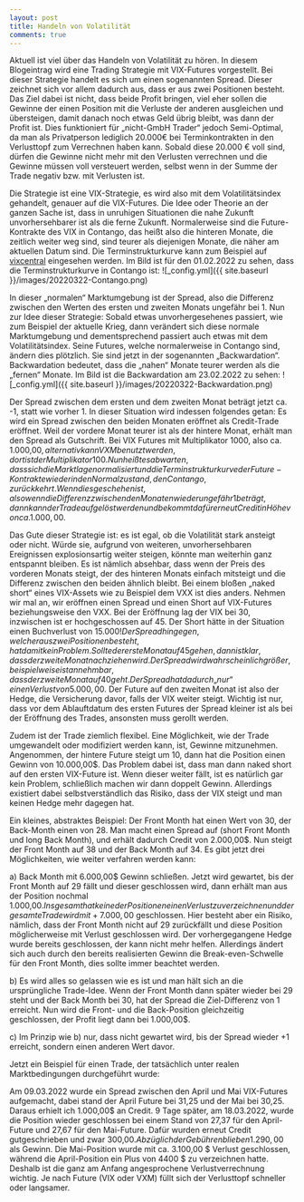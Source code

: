 ```yaml
---
layout: post
title: Handeln von Volatilität
comments: true
---
```


Aktuell ist viel über das Handeln von Volatilität zu hören. In diesem Blogeintrag wird eine Trading Strategie mit VIX-Futures vorgestellt.
Bei dieser Strategie handelt es sich um einen sogenannten Spread. Dieser zeichnet sich vor allem dadurch aus, dass er aus zwei Positionen besteht. 
Das Ziel dabei ist nicht, dass beide Profit bringen, viel eher sollen die Gewinne der einen Position mit die Verluste der anderen ausgleichen und übersteigen, damit danach noch etwas Geld übrig bleibt, was dann der Profit ist. 
Dies funktioniert für „nicht-GmbH Trader“ jedoch Semi-Optimal, da man als Privatperson lediglich 20.000€ bei Terminkontrakten in den Verlusttopf zum Verrechnen haben kann. 
Sobald diese 20.000 € voll sind, dürfen die Gewinne nicht mehr mit den Verlusten verrechnen und die Gewinne müssen voll versteuert werden, selbst wenn in der Summe der Trade negativ bzw. mit Verlusten ist.
 
Die Strategie ist eine VIX-Strategie, es wird also mit dem Volatilitätsindex gehandelt, genauer auf die VIX-Futures. Die Idee oder Theorie an der ganzen Sache ist, dass in unruhigen Situationen die nahe Zukunft unvorhersehbarer ist als die ferne Zukunft. Normalerweise sind die Future-Kontrakte des VIX in Contango, das heißt also die hinteren Monate, die zeitlich weiter weg sind, sind teurer als diejenigen Monate, die näher am aktuellen Datum sind. 
Die Terminstrukturkurve kann zum Beispiel auf <a href="https://vixcentral.com">vixcentral</a> eingesehen werden.
Im Bild ist für den 01.02.2022 zu sehen, dass die Terminstrukturkurve in Contango ist:
![_config.yml]({{ site.baseurl }}/images/20220322-Contango.png)

In dieser „normalen“ Marktumgebung ist der Spread, also die Differenz zwischen den Werten des ersten und zweiten Monats ungefähr bei 1.
Nun zur Idee dieser Strategie: Sobald etwas unvorhergesehenes passiert, wie zum Beispiel der aktuelle Krieg, dann verändert sich diese normale Marktumgebung und dementsprechend passiert auch etwas mit dem Volatilitätsindex. Seine Futures, welche normalerweise in Contango sind, ändern dies plötzlich. Sie sind jetzt in der sogenannten „Backwardation“. Backwardation bedeutet, dass die „nahen“ Monate teurer werden als die „fernen“ Monate.
Im Bild ist die Backwardation am 23.02.2022 zu sehen:
![_config.yml]({{ site.baseurl }}/images/20220322-Backwardation.png)

Der Spread zwischen dem ersten und dem zweiten Monat beträgt jetzt ca. -1, statt wie vorher 1.
In dieser Situation wird indessen folgendes getan: Es wird ein Spread zwischen den beiden Monaten eröffnet als Credit-Trade eröffnet. 
Weil der vordere Monat teurer ist als der hintere Monat, erhält man den Spread als Gutschrift. Bei VIX Futures mit Multiplikator 1000, also ca. 1.000,00$, alternativ kann VXM benutzt werden, dort ist der Multiplikator 100.
Nun heißt es abwarten, dass sich die Marktlage normalisiert und die Terminstrukturkurve der Future-Kontrakte wieder in den Normalzustand, den Contango, zurückkehrt. Wenn dies geschehen ist, also wenn die Differenz zwischen den Monaten wieder ungefähr 1 beträgt, dann kann der Trade aufgelöst werden und bekommt dafür erneut Credit in Höhe von ca. 1.000,00$.


Das Gute dieser Strategie ist: es ist egal, ob die Volatilität stark ansteigt oder nicht. Würde sie, aufgrund von weiteren, unvorhersehbaren Ereignissen explosionsartig weiter steigen, könnte man weiterhin ganz entspannt bleiben. Es ist nämlich absehbar, dass wenn der Preis des vorderen Monats steigt, der des hinteren Monats einfach mitsteigt und die Differenz zwischen den beiden ähnlich bleibt. 
Bei einem bloßen „naked short“ eines VIX-Assets wie zu Beispiel dem VXX ist dies anders. Nehmen wir mal an, wir eröffnen einen Spread und einen Short auf VIX-Futures beziehungsweise den VXX. Bei der Eröffnung lag der VIX bei 30, inzwischen ist er hochgeschossen auf 45. Der Short hätte in der Situation einen Buchverlust von 15.000$! Der Spread hingegen, welcher aus zwei Positionen besteht, hat damit kein Problem. Sollte der erste Monat auf 45 gehen, dann ist klar, dass der zweite Monat nachziehen wird. Der Spread wird wahrscheinlich größer, beispielweise ist annehmbar, dass der zweite Monat auf 40 geht. 
Der Spread hat dadurch „nur“ einen Verlust von 5.000,00$. Der Future auf den zweiten Monat ist also der Hedge, die Versicherung davor, falls der VIX weiter steigt.
Wichtig ist nur, dass vor dem Ablauftdatum des ersten Futures der Spread kleiner ist als bei der Eröffnung des Trades, ansonsten muss gerollt werden.
 
Zudem ist der Trade ziemlich flexibel. Eine Möglichkeit, wie der Trade umgewandelt oder modifiziert werden kann, ist, Gewinne mitzunehmen.
Angenommen, der hintere Future steigt um 10, dann hat die Position einen Gewinn von 10.000,00$. Das Problem dabei ist, dass man dann naked short auf den ersten VIX-Future ist. 
Wenn dieser weiter fällt, ist es natürlich gar kein Problem, schließlich machen wir dann doppelt Gewinn. Allerdings existiert dabei selbstverständlich das Risiko, dass der VIX steigt und man keinen Hedge mehr dagegen hat.

Ein kleines, abstraktes Beispiel:
Der Front Month hat einen Wert von 30, der Back-Month einen von 28. Man macht einen Spread auf (short Front Month und long Back Month), und erhält dadurch Credit von 2.000,00$.
Nun steigt der Front Month auf 38 und der Back Month auf 34. Es gibt jetzt drei Möglichkeiten, wie weiter verfahren werden kann:

a) Back Month mit 6.000,00$ Gewinn schließen. Jetzt wird gewartet, bis der Front Month auf 29 fällt und dieser geschlossen wird, dann erhält man aus der Position nochmal 1.000,00$. 
Insgesamt hat keine der Positionen einen Verlust zu verzeichnen und der gesamte Trade wird mit +7.000,00$ geschlossen. Hier besteht aber ein Risiko, nämlich, dass der Front Month nicht auf 29 zurückfällt und diese Position möglicherweise mit Verlust geschlossen wird. 
Der vorhergegangene Hedge wurde bereits geschlossen, der kann nicht mehr helfen. Allerdings ändert sich auch durch den bereits realisierten Gewinn die Break-even-Schwelle für den Front Month, dies sollte immer beachtet werden.

b) Es wird alles so gelassen wie es ist und man hält sich an die ursprüngliche Trade-Idee. Wenn der Front Month dann später wieder bei 29 steht und der Back Month bei 30, hat der Spread die Ziel-Differenz von 1 erreicht. 
Nun wird die Front- und die Back-Position gleichzeitig geschlossen, der Profit liegt dann bei 1.000,00$.

c) Im Prinzip wie b) nur, dass nicht gewartet wird, bis der Spread wieder +1 erreicht, sondern einen anderen Wert davor.

Jetzt ein Beispiel für einen Trade, der tatsächlich unter realen Marktbedingungen durchgeführt wurde:

Am 09.03.2022 wurde ein Spread zwischen den April und Mai VIX-Futures aufgemacht, dabei stand der April Future bei 31,25 und der Mai bei 30,25. 
Daraus erhielt ich 1.000,00$ an Credit. 9 Tage später, am 18.03.2022, wurde die Position wieder geschlossen bei einem Stand von 27,37 für den April-Future und 27,67 für den Mai-Future. 
Dafür wurden erneut Credit gutgeschrieben und zwar 300,00$. 
Abzüglich der Gebühren blieben 1.290,00$ als Gewinn. Die Mai-Position wurde mit ca. 3.100,00 $ Verlust geschlossen, während die April-Position ein Plus von 4400 $ zu verzeichnen hatte. 
Deshalb ist die ganz am Anfang angesprochene Verlustverrechnung wichtig. Je nach Future (VIX oder VXM) füllt sich der Verlusttopf schneller oder langsamer.


